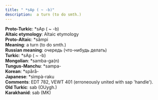 ```yaml
---
title: " *sAp ( ~ -b)"
description:  a turn (to do smth.)
---
```


<strong>Proto-Turkic</strong>:  *sAp ( ~ -b)<br>
<strong>Altaic etymology</strong>:  Altaic etymology<br>
<strong> Proto-Altaic</strong>:  *sằmpi<br>
<strong>Meaning</strong>:  a turn (to do smth.)<br>
<strong>Russian meaning</strong>:  очередь (что-нибудь делать)<br>
<strong>Turkic</strong>:  *sAp ( ~ -b)<br>
<strong>Mongolian</strong>:  *samba-ga(n)<br>
<strong>Tungus-Manchu</strong>:  *sampa-<br>
<strong>Korean</strong>:  *spằrằ-<br>
<strong>Japanese</strong>:  *sìmpà-raku<br>
<strong>Comments</strong>:  EDT 782, VEWT 401 (erroneously united with sap 'handle').<br>
<strong>Old Turkic</strong>:  sab (OUygh.)<br>
<strong>Karakhanid</strong>:  sab (MK)<br>


